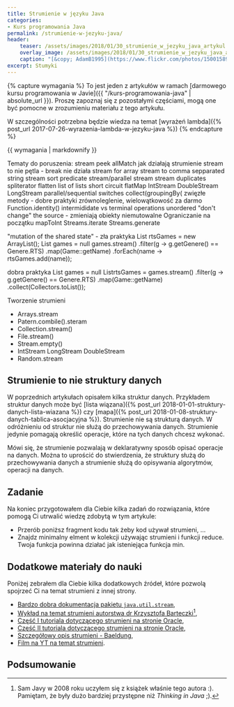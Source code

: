 ```yaml
---
title: Strumienie w języku Java
categories:
- Kurs programowania Java
permalink: /strumienie-w-jezyku-java/
header:
    teaser: /assets/images/2018/01/30_strumienie_w_jezyku_java_artykul.jpg
    overlay_image: /assets/images/2018/01/30_strumienie_w_jezyku_java_artykul.jpg
    caption: "[&copy; AdamB1995](https://www.flickr.com/photos/150015896@N08/34409885560/sizes/l)"
excerpt: Stumyki
---
```


{% capture wymagania %}
To jest jeden z artykułów w ramach [darmowego kursu programowania w Javie]({{ "/kurs-programowania-java" | absolute_url }}). Proszę zapoznaj się z pozostałymi częściami, mogą one być pomocne w zrozumieniu materiału z tego artykułu.

W szczególności potrzebna będzie wiedza na temat [wyrażeń lambda]({% post_url 2017-07-26-wyrazenia-lambda-w-jezyku-java %})
{% endcapture %}

<div class="notice--info">
    {{ wymagania | markdownify }}
</div>


Tematy do poruszenia:
stream peek
allMatch 
jak działają strumienie
stream to nie pętla - break nie działa
stream for array
stream to comma sepparated string
stream sort
predicate
stream/parallel stream
stream duplicates
spliterator
flatten list of lists
short circuit
flatMap
IntStream DoubleStream LongStream
parallel/sequential switches
collect(groupingBy(
zwięzłe metody - dobre praktyki
zrównoleglenie, wielowątkowość za darmo
Function.identity()
intermididate vs terminal operations
unordered
"don't change" the source - zmieniają obiekty niemutowalne
Ograniczanie na początku
mapToInt
Streams.iterate
Streams.generate

"mutation of the shared state" - zła praktyka
List<String> rtsGames = new ArrayList<String>(); 
List<Game> games = null
games.stream()
  .filter(g -> g.getGenere() == Genere.RTS)
  .map(Game::getName)
  .forEach(name -> rtsGames.add(name)); 

dobra praktyka
List<Game> games = null
List<String>rtsGames = games.stream()
  .filter(g -> g.getGenere() == Genere.RTS)
  .map(Game::getName)
  .collect(Collectors.toList()); 

Tworzenie strumieni
- Arrays.stream
- Patern.combile().steram
- Collection.stream()
- File.stream()
- Stream.empty()
- IntStream LongStream DoubleStream
- Random.stream

## Strumienie to nie struktury danych

W poprzednich artykułach opisałem kilka struktur danych. Przykładem struktur danych może być [lista wiązana]({% post_url 2018-01-01-struktury-danych-lista-wiazana %}) czy [mapa]({% post_url 2018-01-08-struktury-danych-tablica-asocjacyjna %}). Strumienie nie są strukturą danych. W odróżnieniu od struktur nie służą do przechowywania danych. Strumienie jedynie pomagają określić operacje, które na tych danych chcesz wykonać. 

Mówi się, że strumienie pozwalają w deklaratywny sposób opisać operacje na danych. Można to uprościć do stwierdzenia, że struktury służą do przechowywania danych a strumienie służą do opisywania algorytmów, operacji na danych.

## Zadanie

Na koniec przygotowałem dla Ciebie kilka zadań do rozwiązania, które pomogą Ci utrwalić wiedzę zdobytą w tym artykule:

- Przerób poniższ fragment kodu tak żeby kod używał strumieni,
  ...
- Znajdz minimalny elment w kolekcji używając strumieni i funkcji reduce. Twoja funkcja powinna działać jak isteniejąca funkcja min.

## Dodatkowe materiały do nauki

Poniżej zebrałem dla Ciebie kilka dodatkowych źródeł, które pozwolą spojrzeć Ci na temat strumieni z innej strony. 

- [Bardzo dobra dokumentacja pakietu `java.util.stream`](https://docs.oracle.com/javase/9/docs/api/java/util/stream/package-summary.html),
- [Wykład na temat strumieni autorstwa dr Krzysztofa Barteczki](https://pja.mykhi.org/2sem/GUI/wyklady_barteczko/wykl4/Html/strumienie.htm)[^nauka],
- [Część I tutoriala dotyczącego strumieni na stronie Oracle](http://www.oracle.com/technetwork/articles/java/ma14-java-se-8-streams-2177646.html),
- [Część II tutoriala dotyczącego strumieni na stronie Oracle](http://www.oracle.com/technetwork/articles/java/architect-streams-pt2-2227132.html),
- [Szczegółowy opis strumieni - Baeldung](www.baeldung.com/java-8-streams),
- [Film na YT na temat strumieni](https://www.youtube.com/watch?v=HVID35J7h_I).

[^nauka]: Sam Javy w 2008 roku uczyłem się z książek właśnie tego autora :). Pamiętam, że były dużo bardziej przystępne niż _Thinking in Java_ ;).

## Podsumowanie


